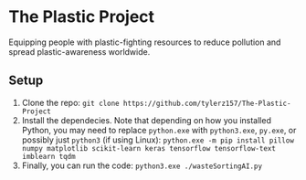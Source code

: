 # The Plastic Project
Equipping people with plastic-fighting resources to reduce pollution and spread plastic-awareness worldwide.
## Setup
1. Clone the repo: `git clone https://github.com/tylerz157/The-Plastic-Project`
2. Install the dependecies. Note that depending on how you installed Python, you may need to replace `python.exe` with `python3.exe`, `py.exe`, or possibly just `python3` (if using Linux): `python.exe -m pip install pillow numpy matplotlib scikit-learn keras tensorflow tensorflow-text imblearn tqdm`
3. Finally, you can run the code: `python3.exe ./wasteSortingAI.py`
